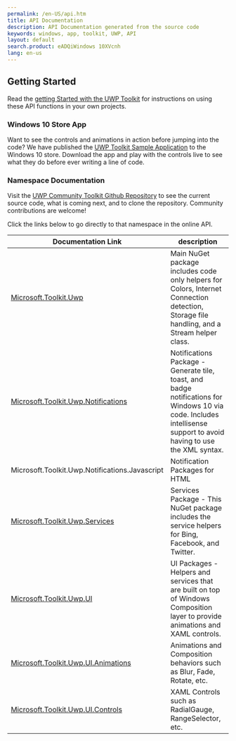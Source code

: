 ```yaml
---
permalink: /en-US/api.htm
title: API Documentation 
description: API Documentation generated from the source code
keywords: windows, app, toolkit, UWP, API
layout: default
search.product: eADQiWindows 10XVcnh
lang: en-us
---
```


## Getting Started

Read the [getting Started with the UWP Toolkit]({{site.baseurl}}/{{page.lang}}/get-started/get-started.htm) for instructions on using these API functions in your own projects. 

### Windows 10 Store App

Want to see the controls and animations in action before jumping into the code?  We have published the [UWP Toolkit Sample Application](https://www.microsoft.com/store/apps/9nblggh4tlcq) to the Windows 10 store.  Download the app and play with the controls live to see what they do before ever writing a line of code.

### Namespace Documentation

Visit the [UWP Community Toolkit Github Repository](https://github.com/Microsoft/UWPCommunityToolkit) to see the current source code, what is coming next, and to clone the repository.  Community contributions are welcome!

Click the links below to go directly to that namespace in the online API.

| Documentation Link | description |
| --- | --- |
| [Microsoft.Toolkit.Uwp]({{site.baseurl}}/{{page.lang}}/api/Microsoft_Toolkit_Uwp.htm) | Main NuGet package includes code only helpers for Colors, Internet Connection detection, Storage file handling, and a Stream helper class. |
| [Microsoft.Toolkit.Uwp.Notifications]({{site.baseurl}}/{{page.lang}}/api/Microsoft_Toolkit_Uwp_Notifications.htm) | Notifications Package - Generate tile, toast, and badge notifications for Windows 10 via code.  Includes intellisense support to avoid having to use the XML syntax. |
| Microsoft.Toolkit.Uwp.Notifications.Javascript | Notification Packages for HTML |
| [Microsoft.Toolkit.Uwp.Services]({{site.baseurl}}/{{page.lang}}/api/Microsoft_Toolkit_Uwp_Services.htm) | Services Package - This NuGet package includes the service helpers for Bing, Facebook, and Twitter. |
| [Microsoft.Toolkit.Uwp.UI]({{site.baseurl}}/{{page.lang}}/api/Microsoft_Toolkit_Uwp_UI.htm) | UI Packages - Helpers and services that are built on top of Windows Composition layer to provide animations and XAML controls. |
| [Microsoft.Toolkit.Uwp.UI.Animations]({{site.baseurl}}/{{page.lang}}/api/Microsoft_Toolkit_Uwp_UI_Animations.htm) | Animations and Composition behaviors such as Blur, Fade, Rotate, etc. |
| [Microsoft.Toolkit.Uwp.UI.Controls]({{site.baseurl}}/{{page.lang}}/api/Microsoft_Toolkit_Uwp_UI_Controls.htm) | XAML Controls such as RadialGauge, RangeSelector, etc. | 

